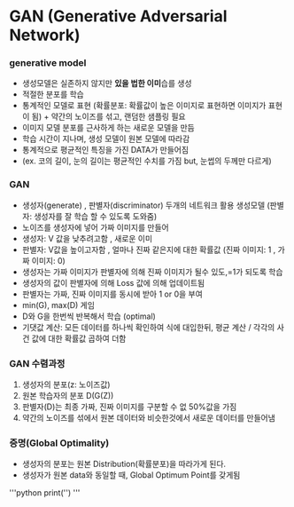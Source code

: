 # GAN (Generative Adversarial Network)

### generative model
- 생성모델은 실존하지 않지만 **있을 법한 이미**습를 생성
- 적절한 분포를 학습
- 통계적인 모델로 표현 (확률분포: 확률값이 높은 이미지로 표현하면 이미지가 표현이 됨) + 약간의 노이즈를 섞고, 랜덤한 샘플링 필요
- 이미지 모델 분포를 근사하게 하는 새로운 모델을 만듬
- 학습 시간이 지나며, 생성 모델이 원본 모델에 따라감
- 통계적으로 평균적인 특징을 가진 DATA가 만들어짐
- (ex. 코의 길이, 눈의 길이는 평균적인 수치를 가짐 but, 눈썹의 두께만 다르게)

### GAN
- 생성자(generate) , 판별자(discriminator) 두개의 네트워크 활용 생성모델 (판별자: 생성자를 잘 학습 할 수 있도록 도와줌)
- 노이즈를 생성자에 넣어 가짜 이미지를 만들어
- 생성자: V 값을 낮추려고함 , 새로운 이미
- 판별자: V값을 높이고자함 , 얼마나 진짜 같은지에 대한 확률값 (진짜 이미지: 1 , 가짜 이미지: 0)
- 생성자는 가짜 이미지가 판별자에 의해 진짜 이미지가 될수 있도,=1가 되도록 학습
- 생성자의 값이 판별자에 의해 Loss 값에 의해 업데이트됨
- 판별자는 가짜, 진짜 이미지를 동시에 받아 1 or 0을 부여
- min(G), max(D) 게임
- D와 G을 한번씩 반복해서 학습 (optimal)
- 기댓값 계산: 모든 데이터를 하나씩 확인하여 식에 대입한뒤, 평균 계산 / 각각의 사건 값에 대한 확률값 곱하여 더함

### GAN 수렴과정
1. 생성자의 분포(z: 노이즈값)
2. 원본 학습자의 분포 D(G(Z))
3. 판별자(D)는 최종 가짜, 진짜 이미지를 구분할 수 없 50%값을 가짐 
4. 약간의 노이즈를 섞에서 원본 데이터와 비슷한것에서 새로운 데이터를 만들어냄

### 증명(Global Optimality)
- 생성자의 분포는 원본 Distribution(확률분포)을 따라가게 된다.
- 생성자가 원본 data와 동일할 때, Global Optimum Point를 갖게됨



'''python
print('')
'''